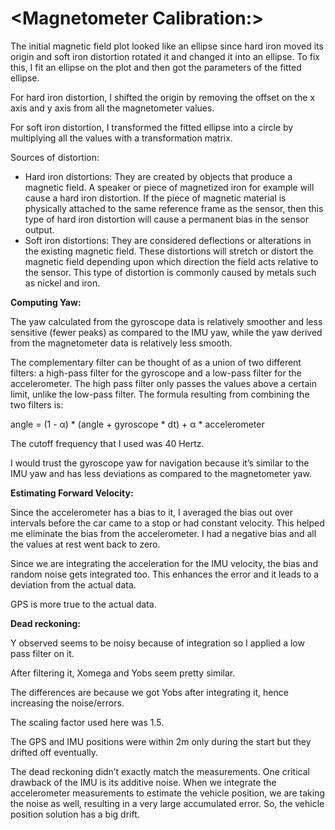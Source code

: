 # <**Magnetometer Calibration:**>

The initial magnetic field plot looked like an ellipse since hard iron moved its origin and soft iron
distortion rotated it and changed it into an ellipse. To fix this, I fit an ellipse on the plot and then
got the parameters of the fitted ellipse.

For hard iron distortion, I shifted the origin by removing the offset on the x axis and y axis from
all the magnetometer values.

For soft iron distortion, I transformed the fitted ellipse into a circle by multiplying all the values
with a transformation matrix.

Sources of distortion:

- Hard iron distortions: They are created by objects that produce a magnetic field. A
    speaker or piece of magnetized iron for example will cause a hard iron distortion. If the
    piece of magnetic material is physically attached to the same reference frame as the
    sensor, then this type of hard iron distortion will cause a permanent bias in the sensor
    output.
- Soft iron distortions: They are considered deflections or alterations in the existing
    magnetic field. These distortions will stretch or distort the magnetic field depending
    upon which direction the field acts relative to the sensor. This type of distortion is
    commonly caused by metals such as nickel and iron.


**Computing Yaw:**

The yaw calculated from the gyroscope data is relatively smoother and less sensitive (fewer
peaks) as compared to the IMU yaw, while the yaw derived from the magnetometer data is
relatively less smooth.

The complementary filter can be thought of as a union of two different filters: a high-pass filter
for the gyroscope and a low-pass filter for the accelerometer. The high pass filter only passes
the values above a certain limit, unlike the low-pass filter. The formula resulting from combining
the two filters is:

angle = (1 - α) * (angle + gyroscope * dt) + α * accelerometer

The cutoff frequency that I used was 40 Hertz.


I would trust the gyroscope yaw for navigation because it’s similar to the IMU yaw and has less
deviations as compared to the magnetometer yaw.

**Estimating Forward Velocity:**

Since the accelerometer has a bias to it, I averaged the bias out over intervals before the car
came to a stop or had constant velocity. This helped me eliminate the bias from the
accelerometer. I had a negative bias and all the values at rest went back to zero.

Since we are integrating the acceleration for the IMU velocity, the bias and random noise gets
integrated too. This enhances the error and it leads to a deviation from the actual data.

GPS is more true to the actual data.


**Dead reckoning:**

Y observed seems to be noisy because of integration so I applied a low pass filter on it.

After filtering it, Xomega and Yobs seem pretty similar.

The differences are because we got Yobs after integrating it, hence increasing the noise/errors.


The scaling factor used here was 1.5.

The GPS and IMU positions were within 2m only during the start but they drifted off eventually.

The dead reckoning didn’t exactly match the measurements. One critical drawback of the IMU is
its additive noise. When we integrate the accelerometer measurements to estimate the vehicle
position, we are taking the noise as well, resulting in a very large accumulated error. So, the
vehicle position solution has a big drift.
